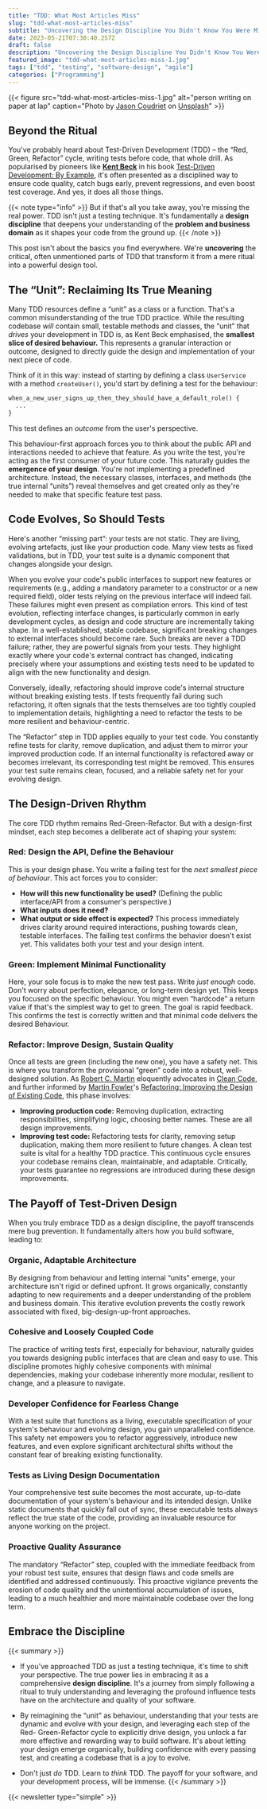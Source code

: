 ```yaml
---
title: "TDD: What Most Articles Miss"
slug: "tdd-what-most-articles-miss"
subtitle: "Uncovering the Design Discipline You Didn't Know You Were Missing"
date: 2023-05-21T07:30:40.257Z
draft: false
description: "Uncovering the Design Discipline You Didn't Know You Were Missing"
featured_image: "tdd-what-most-articles-miss-1.jpg"
tags: ["tdd", "testing", "software-design", "agile"]
categories: ["Programming"]
---
```

{{< figure src="tdd-what-most-articles-miss-1.jpg" alt="person writing on paper at lap" caption="Photo by [Jason Coudriet](https://unsplash.com/@jcoudriet) on [Unsplash](https://unsplash.com)" >}}

## Beyond the Ritual

You've probably heard about Test-Driven Development (TDD) – the “Red, Green,
Refactor” cycle, writing tests before code, that whole drill. As popularised
by pioneers like **[Kent Beck](https://substack.com/@kentbeck)** in his
book [Test-Driven Development: By Example](https://www.amazon.in/Test-Driven-Development-Kent-Beck/dp/0321146530), it's often presented as a
disciplined way to ensure code quality, catch bugs early, prevent regressions,
and even boost test coverage. And yes, it does all those things.

{{< note type="info" >}}
But if that's all you take away, you're missing the real power. TDD isn't just
a testing technique. It's fundamentally a **design discipline** that deepens
your understanding of the **problem and business domain** as it shapes your
code from the ground up.
{{< /note >}}

This post isn't about the basics you find everywhere. We're **uncovering** the
critical, often unmentioned parts of TDD that transform it from a mere ritual
into a powerful design tool.

## The “Unit”: Reclaiming Its True Meaning

Many TDD resources define a “unit” as a class or a function. That's a common
misunderstanding of the true TDD practice. While the resulting codebase _will_
contain small, testable methods and classes, the “unit” that _drives_ your
development in TDD is, as Kent Beck emphasised, the **smallest slice of
desired behaviour.** This represents a granular interaction or outcome,
designed to directly guide the design and implementation of your next piece of
code.

Think of it in this way: instead of starting by defining a class `UserService`
with a method `createUser()`, you'd start by defining a test for the
behaviour:

```python
when_a_new_user_signs_up_then_they_should_have_a_default_role() {
  ...
}
```

This test defines an _outcome_ from the user's perspective.

This behaviour-first approach forces you to think about the public API and
interactions needed to achieve that feature. As you write the test, you're
acting as the first consumer of your future code. This naturally guides the
**emergence of your design**. You're not implementing a predefined
architecture. Instead, the necessary classes, interfaces, and methods (the
true internal “units”) reveal themselves and get created only as they're
needed to make that specific feature test pass.

## Code Evolves, So Should Tests

Here's another “missing part”: your tests are not static. They are living,
evolving artefacts, just like your production code. Many view tests as fixed
validations, but in TDD, your test suite is a dynamic component that changes
alongside your design.

When you evolve your code's public interfaces to support new features or
requirements (e.g., adding a mandatory parameter to a constructor or a new
required field), older tests relying on the previous interface will indeed
fail. These failures might even present as compilation errors. This kind of
test evolution, reflecting interface changes, is particularly common in early
development cycles, as design and code structure are incrementally taking
shape. In a well-established, stable codebase, significant breaking changes to
external interfaces should become rare. Such breaks are never a TDD failure;
rather, they are powerful signals from your tests. They highlight exactly
where your code's external contract has changed, indicating precisely where
your assumptions and existing tests need to be updated to align with the new
functionality and design.

Conversely, ideally, refactoring should improve code's internal structure
without breaking existing tests. If tests frequently fail during such
refactoring, it often signals that the tests themselves are too tightly
coupled to implementation details, highlighting a need to refactor the tests
to be more resilient and behaviour-centric.

The “Refactor” step in TDD applies equally to your test code. You constantly
refine tests for clarity, remove duplication, and adjust them to mirror your
improved production code. If an internal functionality is refactored away or
becomes irrelevant, its corresponding test might be removed. This ensures your
test suite remains clean, focused, and a reliable safety net for your evolving
design.

## The Design-Driven Rhythm

The core TDD rhythm remains Red-Green-Refactor. But with a design-first
mindset, each step becomes a deliberate act of shaping your system:

### Red: Design the API, Define the Behaviour

This is your design phase. You write a failing test for the _next smallest
piece of behaviour_. This act forces you to consider:

* **How will this new functionality be used?** (Defining the public interface/API from a consumer's perspective.)
* **What inputs does it need?**
* **What output or side effect is expected?** This process immediately drives clarity around required interactions, pushing towards clean, testable interfaces. The failing test confirms the behavior doesn't exist yet. This validates both your test and your design intent.

### Green: Implement Minimal Functionality

Here, your sole focus is to make the new test pass. Write _just enough_ code.
Don't worry about perfection, elegance, or long-term design yet. This keeps
you focused on the specific behaviour. You might even “hardcode” a return
value if that's the simplest way to get to green. The goal is rapid feedback.
This confirms the test is correctly written and that minimal code delivers the
desired Behaviour.

### Refactor: Improve Design, Sustain Quality

Once all tests are green (including the new one), you have a safety net. This
is where you transform the provisional “green” code into a robust, well-
designed solution. As [Robert C. Martin](http://www.cleancoder.com/products)
eloquently advocates in [Clean Code](https://www.amazon.com/Clean-Code-Handbook-Software-Craftsmanship/dp/0132350882), and further informed by
[Martin Fowler](https://www.martinfowler.com/)'s
[Refactoring: Improving the Design of Existing Code](https://www.amazon.in/Refactoring-Improving-Existing-Addison-wesley-Signature/dp/0134757599), this phase
involves:

* **Improving production code:** Removing duplication, extracting responsibilities, simplifying logic, choosing better names. These are all design improvements.
* **Improving test code:** Refactoring tests for clarity, removing setup duplication, making them more resilient to future changes. A clean test suite is vital for a healthy TDD practice. This continuous cycle ensures your codebase remains clean, maintainable, and adaptable. Critically, your tests guarantee no regressions are introduced during these design improvements.

## The Payoff of Test-Driven Design

When you truly embrace TDD as a design discipline, the payoff transcends mere
bug prevention. It fundamentally alters how you build software, leading to:

### **Organic, Adaptable Architecture**

By designing from behaviour and letting internal “units” emerge, your
architecture isn't rigid or defined upfront. It grows organically, constantly
adapting to new requirements and a deeper understanding of the problem and
business domain. This iterative evolution prevents the costly rework
associated with fixed, big-design-up-front approaches.

### **Cohesive and Loosely Coupled Code**

The practice of writing tests first, especially for behaviour, naturally
guides you towards designing public interfaces that are clean and easy to use.
This discipline promotes highly cohesive components with minimal dependencies,
making your codebase inherently more modular, resilient to change, and a
pleasure to navigate.

### **Developer Confidence for Fearless Change**

With a test suite that functions as a living, executable specification of your
system's behaviour and evolving design, you gain unparalleled confidence. This
safety net empowers you to refactor aggressively, introduce new features, and
even explore significant architectural shifts without the constant fear of
breaking existing functionality.

### **Tests as Living Design Documentation**

Your comprehensive test suite becomes the most accurate, up-to-date
documentation of your system's behaviour and its intended design. Unlike
static documents that quickly fall out of sync, these executable tests always
reflect the true state of the code, providing an invaluable resource for
anyone working on the project.

### **Proactive Quality Assurance**

The mandatory “Refactor” step, coupled with the immediate feedback from your
robust test suite, ensures that design flaws and code smells are identified
and addressed continuously. This proactive vigilance prevents the erosion of
code quality and the unintentional accumulation of issues, leading to a much
healthier and more maintainable codebase over the long term.

## Embrace the Discipline

{{< summary >}}

* If you've approached TDD as just a testing technique, it's time to shift your
perspective. The true power lies in embracing it as a comprehensive **design
discipline**. It's a journey from simply following a ritual to truly
understanding and leveraging the profound influence tests have on the
architecture and quality of your software.

* By reimagining the “unit” as behaviour, understanding that your tests are
dynamic and evolve with your design, and leveraging each step of the Red-
Green-Refactor cycle to explicitly drive design, you unlock a far more
effective and rewarding way to build software. It's about letting your design
emerge organically, building confidence with every passing test, and creating
a codebase that is a joy to evolve.

* Don't just _do_ TDD. Learn to _think_ TDD. The payoff for your software, and
your development process, will be immense.
{{< /summary >}}

{{< newsletter type="simple" >}}
